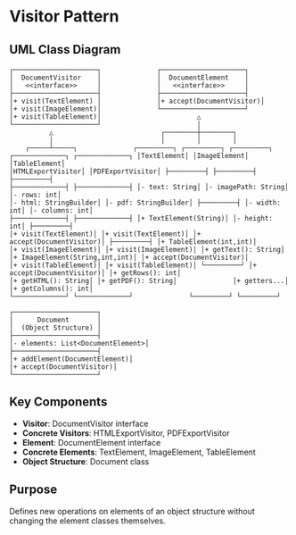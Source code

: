 # Visitor Pattern

## UML Class Diagram

```
┌─────────────────────┐              ┌─────────────────────┐
│  DocumentVisitor    │              │  DocumentElement    │
│   <<interface>>     │              │   <<interface>>     │
├─────────────────────┤              ├─────────────────────┤
│+ visit(TextElement) │              │+ accept(DocumentVisitor)│
│+ visit(ImageElement)│              └─────────────────────┘
│+ visit(TableElement)│                        △
└─────────────────────┘                        │
          △                           ┌────────┼────────┐
          │                           │        │        │
    ┌─────┴─────┐              ┌─────────┐ ┌─────────┐ ┌─────────┐
┌─────────────┐ ┌─────────────┐ │TextElement│ │ImageElement│ │TableElement│
│HTMLExportVisitor│ │PDFExportVisitor│ ├─────────┤ ├─────────┤ ├─────────┤
├─────────────┤ ├─────────────┤ │- text: String│ │- imagePath: String│ │- rows: int│
│- html: StringBuilder│ │- pdf: StringBuilder│ ├─────────┤ │- width: int│ │- columns: int│
├─────────────┤ ├─────────────┤ │+ TextElement(String)│ │- height: int│ ├─────────┤
│+ visit(TextElement)│ │+ visit(TextElement)│ │+ accept(DocumentVisitor)│ ├─────────┤ │+ TableElement(int,int)│
│+ visit(ImageElement)│ │+ visit(ImageElement)│ │+ getText(): String│ │+ ImageElement(String,int,int)│ │+ accept(DocumentVisitor)│
│+ visit(TableElement)│ │+ visit(TableElement)│ └─────────┘ │+ accept(DocumentVisitor)│ │+ getRows(): int│
│+ getHTML(): String│ │+ getPDF(): String│              │+ getters...│ │+ getColumns(): int│
└─────────────┘ └─────────────┘              └─────────┘ └─────────┘

┌─────────────────────┐
│      Document       │
│  (Object Structure) │
├─────────────────────┤
│- elements: List<DocumentElement>│
├─────────────────────┤
│+ addElement(DocumentElement)│
│+ accept(DocumentVisitor)│
└─────────────────────┘
```

## Key Components
- **Visitor**: DocumentVisitor interface
- **Concrete Visitors**: HTMLExportVisitor, PDFExportVisitor
- **Element**: DocumentElement interface
- **Concrete Elements**: TextElement, ImageElement, TableElement
- **Object Structure**: Document class

## Purpose
Defines new operations on elements of an object structure without changing the element classes themselves.
